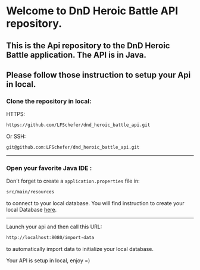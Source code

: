 # Welcome to DnD Heroic Battle API repository.

## This is the Api repository to the DnD Heroic Battle application. The API is in Java.

Please follow those instruction to setup your Api in local.
---
### Clone the repository in local:

HTTPS:
```txt
https://github.com/LFSchefer/dnd_heroic_battle_api.git
```

Or SSH:
```txt
git@github.com:LFSchefer/dnd_heroic_battle_api.git
```
---
### Open your favorite Java IDE :

Don't forget to create a ```application.properties``` file in:
```txt
src/main/resources
```
to connect to your local database.
You will find instruction to create your local Database [here](https://github.com/LFSchefer/dnd_heroic_battle_data).

---
Launch your api and then call this URL: 
```txt
http://localhost:8080/import-data
```
to automatically import data to initialize your local database.

Your API is setup in local, enjoy =)
